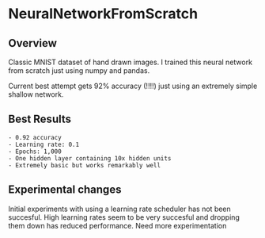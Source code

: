 # NeuralNetworkFromScratch

## Overview 

Classic MNIST dataset of hand drawn images. I trained this neural network from scratch just using numpy and pandas. 

Current best attempt gets 92% accuracy (!!!!) just using an extremely simple shallow network. 

## Best Results
    - 0.92 accuracy
    - Learning rate: 0.1
    - Epochs: 1,000
    - One hidden layer containing 10x hidden units
    - Extremely basic but works remarkably well

## Experimental changes
Initial experiments with using a learning rate scheduler has not been succesful. High learning rates seem to be very succesful and dropping them down has reduced performance. Need more experimentation